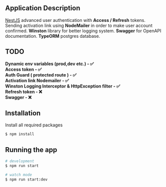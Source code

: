 ## Application Description

[NestJS](https://github.com/nestjs/nest) 
advanced user authentication with **Access / Refresh** tokens. Sending activation link using **NodeMailer** in 
order to make user account confirmed. **Winston** library for better logging system.
**Swagger** for OpenAPI documentation. **TypeORM** postgres database.

## TODO 

**Dynamic env variables (prod,dev etc.) - &#9989;**  
**Access token - &#9989;**  
**Auth Guard ( protected route ) - &#9989;**  
**Activation link Nodemailer - &#9989;**  
**Winston Logging Interceptor & HttpException filter - &#9989;**  
**Refresh token - &#10060;**  
**Swagger - &#10060;**  


## Installation
Install all required packages
```bash
$ npm install
```

## Running the app

```bash
# development
$ npm run start

# watch mode
$ npm run start:dev

```

